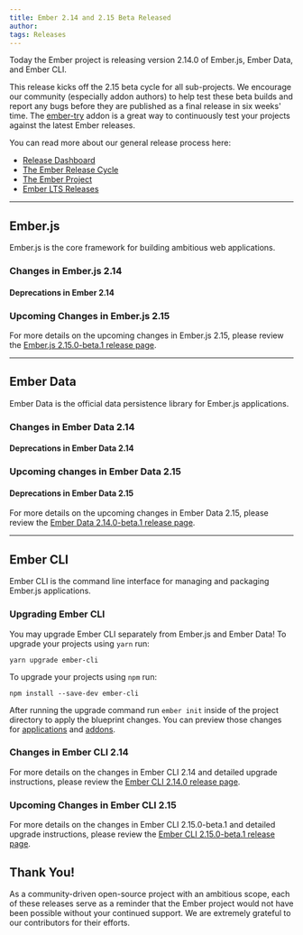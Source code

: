```yaml
---
title: Ember 2.14 and 2.15 Beta Released
author: 
tags: Releases
---
```


Today the Ember project is releasing version 2.14.0 of Ember.js, Ember Data, and Ember CLI.

This release kicks off the 2.15 beta cycle for all sub-projects. We encourage our
community (especially addon authors) to help test these beta builds and report
any bugs before they are published as a final release in six weeks' time. The
[ember-try](https://github.com/ember-cli/ember-try) addon is a great way to
continuously test your projects against the latest Ember releases.

You can read more about our general release process here:

- [Release Dashboard](http://emberjs.com/builds/)
- [The Ember Release Cycle](http://emberjs.com/blog/2013/09/06/new-ember-release-process.html)
- [The Ember Project](http://emberjs.com/blog/2015/06/16/ember-project-at-2-0.html)
- [Ember LTS Releases](http://emberjs.com/blog/2016/02/25/announcing-embers-first-lts.html)

---

## Ember.js

Ember.js is the core framework for building ambitious web applications.

### Changes in Ember.js 2.14


#### Deprecations in Ember 2.14


### Upcoming Changes in Ember.js 2.15


For more details on the upcoming changes in Ember.js 2.15, please review the
[Ember.js 2.15.0-beta.1 release page](https://github.com/emberjs/ember.js/releases/tag/v2.15.0-beta.1).

---

## Ember Data

Ember Data is the official data persistence library for Ember.js applications.

### Changes in Ember Data 2.14


#### Deprecations in Ember Data 2.14


### Upcoming changes in Ember Data 2.15


#### Deprecations in Ember Data 2.15

For more details on the upcoming changes in Ember Data 2.15, please review the
[Ember Data 2.14.0-beta.1 release page](https://github.com/emberjs/data/releases/tag/v2.15.0-beta.1).

---

## Ember CLI

Ember CLI is the command line interface for managing and packaging Ember.js
applications.

### Upgrading Ember CLI

You may upgrade Ember CLI separately from Ember.js and Ember Data! To upgrade
your projects using `yarn` run:

```
yarn upgrade ember-cli
```

To upgrade your projects using `npm` run:

```
npm install --save-dev ember-cli
```

After running the
upgrade command run `ember init` inside of the project directory to apply the
blueprint changes. You can preview those changes for [applications](https://github.com/ember-cli/ember-new-output/compare/v2.13.0...v2.14.0)
and [addons](https://github.com/ember-cli/ember-addon-output/compare/v2.13.0...v2.14.0).

### Changes in Ember CLI 2.14


For more details on the changes in Ember CLI 2.14 and detailed upgrade
instructions, please review the [Ember CLI 2.14.0 release page](https://github.com/ember-cli/ember-cli/releases/tag/v2.14.0).

### Upcoming Changes in Ember CLI 2.15


For more details on the changes in Ember CLI 2.15.0-beta.1 and detailed upgrade
instructions, please review the [Ember CLI 2.15.0-beta.1 release page](https://github.com/ember-cli/ember-cli/releases/tag/v2.15.0-beta.1).

## Thank You!

As a community-driven open-source project with an ambitious scope, each of
these releases serve as a reminder that the Ember project would not have been
possible without your continued support. We are extremely grateful to our
contributors for their efforts.
